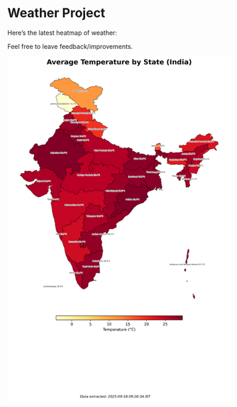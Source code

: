 # Weather Project

Here’s the latest heatmap of weather:

Feel free to leave feedback/improvements.

![India Heatmap](docs/assets/india_heatmap.png?v=CB818C)
